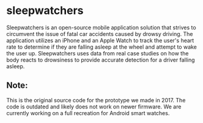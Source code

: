 # sleepwatchers
Sleepwatchers is an open-source mobile application solution that strives to circumvent the issue of fatal car accidents caused by drowsy driving. The application utilizes an iPhone and an Apple Watch to track the user's heart rate to determine if they are falling asleep at the wheel and attempt to wake the user up. Sleepwatchers uses data from real case studies on how the body reacts to drowsiness to provide accurate detection for a driver falling asleep.

## Note:
This is the original source code for the prototype we made in 2017. The code is outdated and likely does not work on newer firmware. We are currently working on a full recreation for Android smart watches.
